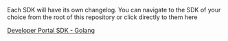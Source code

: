 Each SDK will have its own changelog. You can navigate to the SDK of your choice from the root of this repository or click directly to them here

[Developer Portal SDK - Golang](https://github.com/1inch/1inch-sdk/blob/main/golang/CHANGELOG.md)

